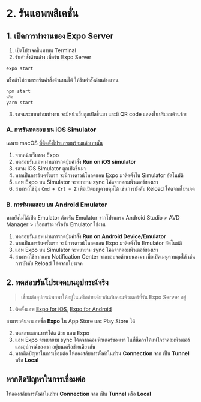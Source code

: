 

# 2. รันแอพพลิเคชั่น

## 1. เปิดการทำงานของ Expo Server

1. เปิดโปรเจคขึ้นมาบน Terminal 
2. รันคำสั่งด้านล่าง เพื่อรัน Expo Server

```bash
expo start
```

หรือถ้าไม่สามารถรันคำสั่งด้านบนได้ ให้รันคำสั่งด้านล่างแทน

```bash
npm start
หรือ 
yarn start
```

3. รอจนระบบพร้อมทำงาน จะมีหน้าเว็บถูกเปิดขึ้นมา และมี QR code แสดงในบริเวณด้านซ้าย

### A. การรันทดสอบ บน iOS Simulator

เฉพาะ macOS [ที่ติดตั้งโปรแกรมพร้อมแล้วเท่านั้น](https://nextflow.in.th/2017/setup-mac-os-ios-react-native/)

1. จากหน้าเว็บของ Expo 
2. ทดสอบรันแอพ ผ่านการกดปุ่มคำสั่ง **Run on iOS simulator**
3. รอจน iOS Simulator ถูกเปิดขึ้นมา
4. หากเป็นการรันครั้งแรก จะมีการดาวน์โหลดแอพ Expo มาติดตั้งใน Simulator อัตโนมัติ
5. แอพ Expo บน Simulator จะพยายาม sync โค้ดจากคอมพิวเตอร์ของเรา
6. สามารถใช้ปุ่ม `Cmd + Crl + Z` เพื่อเปิดเมนูควบคุมได้ เช่นการบังคับ Reload โค้ดจากโปรเจค

### B. การรันทดสอบ บน Android Emulator

หากยังไม่ได้เปิด Emulator ต้องรัน Emulator จากโปรแกรม Android Studio > AVD Manager > เลือกสร้าง หรือรัน Emulator ใช้งาน

1. ทดสอบรันแอพ ผ่านการกดปุ่มคำสั่ง **Run on Android Device/Emulator**
2. หากเป็นการรันครั้งแรก จะมีการดาวน์โหลดแอพ Expo มาติดตั้งใน Emulator อัตโนมัติ
3. แอพ Expo บน Simulator จะพยายาม sync โค้ดจากคอมพิวเตอร์ของเรา
4. สามารถใช้ลากแถบ Notification Center จากขอบจอด้านบนลงมา เพื่อเปิดเมนูควบคุมได้ เช่นการบังคับ Reload โค้ดจากโปรเจค

## 2. ทดสอบรันโปรเจคบนอุปกรณ์จริง

> เชื่อมต่ออุปกรณ์พกพาให้อยู่ในเครือข่ายเดียวกันกับคอมพิวเตอร์ที่รัน Expo Server อยู่

1. ติดตั้งแอพ [Expo for iOS](https://apps.apple.com/us/app/expo-client/id982107779), [Expo for Android](https://play.google.com/store/apps/details?id=host.exp.exponent&hl=th)

สามารถค้นหาแอพชื่อ **Expo** ใน App Store และ Play Store ได้

2. ทดสอบแสกนบาร์โค้ด ด้วย แอพ Expo
3. แอพ Expo จะพยายาม sync โค้ดจากคอมพิวเตอร์ของเรา ในที่นี้ควรให้แน่ใจว่าคอมพิวเตอร์ และอุปกรณ์ของเรา อยู่บนเครือข่ายเดียวกัน
4. หากติดปัญหาในการเชื่อมต่อ ให้ลองสลับการตั้งค่าในส่วน **Connection** จาก เป็น **Tunnel** หรือ **Local**

## หากติดปัญหาในการเชื่อมต่อ 

ให้ลองสลับการตั้งค่าในส่วน **Connection** จาก เป็น **Tunnel** หรือ **Local**

